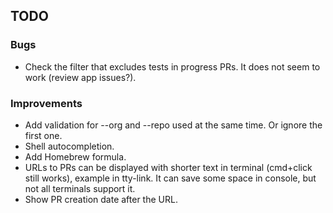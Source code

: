 ## TODO

### Bugs
- Check the filter that excludes tests in progress PRs. It does not seem to work (review app issues?).

### Improvements
- Add validation for --org and --repo used at the same time. Or ignore the first one.
- Shell autocompletion.
- Add Homebrew formula.
- URLs to PRs can be displayed with shorter text in terminal (cmd+click still works), example in tty-link. It can save some space in console, but not all terminals support it.
- Show PR creation date after the URL.
